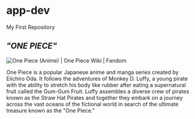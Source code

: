 # app-dev
My First Repository
<h2><strong><em>"ONE PIECE"</em></strong></h2>

<img src="https://static.wikia.nocookie.net/onepiece/images/8/87/One_Piece_Anime_Logo.png/revision/latest?cb=20140921221019" alt="One Piece (Anime) | One Piece Wiki | Fandom"/>


One Piece is a popular Japanese anime and manga series created by Eiichiro Oda. It follows the adventures of Monkey D. Luffy, a young pirate with the ability to stretch his body like rubber after eating a supernatural fruit called the Gum-Gum Fruit. Luffy assembles a diverse crew of pirates known as the Straw Hat Pirates and together they embark on a journey across the vast oceans of the fictional world in search of the ultimate treasure known as the "One Piece."
